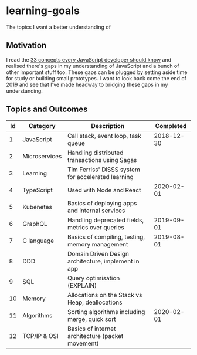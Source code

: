 # learning-goals
The topics I want a better understanding of

## Motivation

I read the [33 concepts every JavaScript developer should know](https://github.com/leonardomso/33-js-concepts) and realised there's gaps in my understanding of JavaScript and a bunch of other important stuff too. These gaps can be plugged by setting aside time for study or building small prototypes. I want to look back come the end of 2019 and see that I've made headway to bridging these gaps in my understanding.

## Topics and Outcomes

| Id | Category      | Description                                         | Completed  |
|----|---------------|-----------------------------------------------------|------------|
| 1  | JavaScript    | Call stack, event loop, task queue                  | 2018-12-30 |
| 2  | Microservices | Handling distributed transactions using Sagas       |            |
| 3  | Learning      | Tim Ferriss' DiSSS system for accelerated learning  |            |
| 4  | TypeScript    | Used with Node and React                            | 2020-02-01 |
| 5  | Kubenetes     | Basics of deploying apps and internal services      |            |
| 6  | GraphQL       | Handling deprecated fields, metrics over queries    | 2019-09-01 |
| 7  | C language    | Basics of compiling, testing, memory management     | 2019-08-01 |
| 8  | DDD           | Domain Driven Design architecture, implement in app |            |
| 9  | SQL           | Query optimisation (EXPLAIN)                        |            |
| 10 | Memory        | Allocations on the Stack vs Heap, deallocations     |            |
| 11 | Algorithms    | Sorting algorithms including merge, quick sort      | 2020-02-01 |
| 12 | TCP/IP & OSI  | Basics of internet architecture (packet movement)   |            | 

